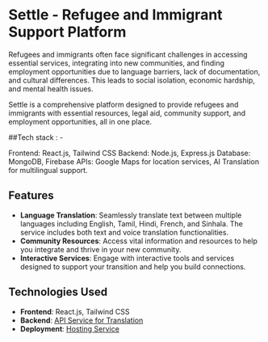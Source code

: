 # Settle - Refugee and Immigrant Support Platform

Refugees and immigrants often face significant challenges in accessing essential services, integrating into new communities, and finding employment opportunities due to language barriers, lack of documentation, and cultural differences. This leads to social isolation, economic hardship, and mental health issues.

Settle is a comprehensive platform designed to provide refugees and immigrants  with essential resources, legal aid, community support, and employment opportunities, all in one place.


##Tech stack : -

Frontend: React.js, Tailwind CSS
Backend: Node.js, Express.js
Database: MongoDB, Firebase
APIs: Google Maps for location services, AI Translation for multilingual support.





## Features

- **Language Translation**: Seamlessly translate text between multiple languages including English, Tamil, Hindi, French, and Sinhala. The service includes both text and voice translation functionalities.
- **Community Resources**: Access vital information and resources to help you integrate and thrive in your new community.
- **Interactive Services**: Engage with interactive tools and services designed to support your transition and help you build connections.

## Technologies Used

- **Frontend**: React.js, Tailwind CSS
- **Backend**: [API Service for Translation](https://api.mymemory.translated.net/)
- **Deployment**: [Hosting Service](vercel)





